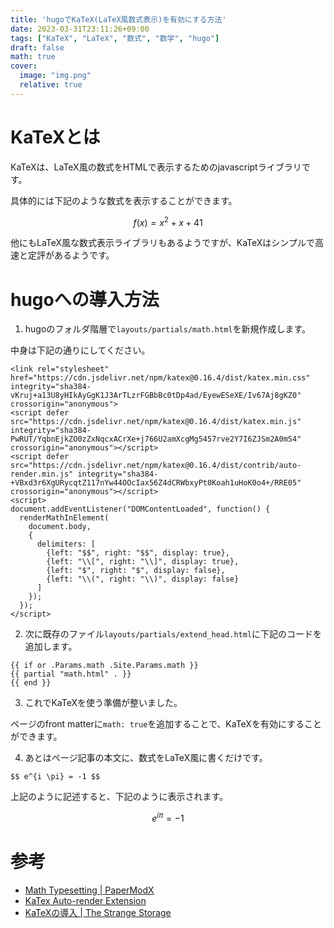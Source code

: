```yaml
---
title: 'hugoでKaTeX(LaTeX風数式表示)を有効にする方法'
date: 2023-03-31T23:11:26+09:00
tags: ["KaTeX", "LaTeX", "数式", "数学", "hugo"]
draft: false
math: true
cover:
  image: "img.png"
  relative: true
---
```

# KaTeXとは
KaTeXは、LaTeX風の数式をHTMLで表示するためのjavascriptライブラリです。

具体的には下記のような数式を表示することができます。

$$f(x) = x^2 + x + 41$$

他にもLaTeX風な数式表示ライブラリもあるようですが、KaTeXはシンプルで高速と定評があるようです。

# hugoへの導入方法
1. hugoのフォルダ階層で`layouts/partials/math.html`を新規作成します。

中身は下記の通りにしてください。

```
<link rel="stylesheet" href="https://cdn.jsdelivr.net/npm/katex@0.16.4/dist/katex.min.css" integrity="sha384-vKruj+a13U8yHIkAyGgK1J3ArTLzrFGBbBc0tDp4ad/EyewESeXE/Iv67Aj8gKZ0" crossorigin="anonymous">
<script defer src="https://cdn.jsdelivr.net/npm/katex@0.16.4/dist/katex.min.js" integrity="sha384-PwRUT/YqbnEjkZO0zZxNqcxACrXe+j766U2amXcgMg5457rve2Y7I6ZJSm2A0mS4" crossorigin="anonymous"></script>
<script defer src="https://cdn.jsdelivr.net/npm/katex@0.16.4/dist/contrib/auto-render.min.js" integrity="sha384-+VBxd3r6XgURycqtZ117nYw44OOcIax56Z4dCRWbxyPt0Koah1uHoK0o4+/RRE05" crossorigin="anonymous"></script>
<script>
document.addEventListener("DOMContentLoaded", function() {
  renderMathInElement(
    document.body,
    {
      delimiters: [
        {left: "$$", right: "$$", display: true},
        {left: "\\[", right: "\\]", display: true},
        {left: "$", right: "$", display: false},
        {left: "\\(", right: "\\)", display: false}
      ]
    });
  });
</script>
```
2. 次に既存のファイル`layouts/partials/extend_head.html`に下記のコードを追加します。

```
{{ if or .Params.math .Site.Params.math }}
{{ partial "math.html" . }}
{{ end }}
```

3. これでKaTeXを使う準備が整いました。

ページのfront matterに`math: true`を追加することで、KaTeXを有効にすることができます。

4. あとはページ記事の本文に、数式をLaTeX風に書くだけです。

```
$$ e^{i \pi} = -1 $$
```

上記のように記述すると、下記のように表示されます。

$$ e^{i \pi} = -1 $$

# 参考
- [Math Typesetting | PaperModX](https://reorx.github.io/hugo-PaperModX/docs/math-typesetting/)
- [KaTex Auto-render Extension](https://katex.org/docs/autorender.html)
- [KaTeXの導入 | The Strange Storage](https://www.storange.jp/2017/02/katex.html)